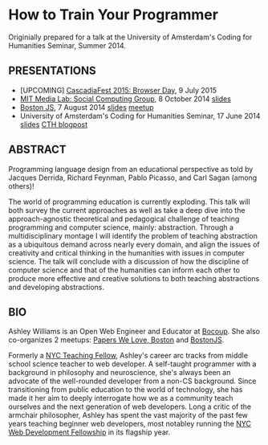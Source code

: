 # How to Train Your Programmer

Originially prepared for a talk at the University of Amsterdam's Coding for Humanities Seminar, Summer 2014.

## PRESENTATIONS

- [UPCOMING] [CascadiaFest 2015: Browser Day](http://2015.cascadiajs.com/browser/), 9 July 2015
- [MIT Media Lab: Social Computing Group](https://www.media.mit.edu/research/groups/social-computing), 8 October 2014 [slides](https://github.com/ashleygwilliams/how-to-train-your-programmer/tree/MIT-fall2014)
- [Boston JS](http://www.meetup.com/boston_JS/), 7 August 2014 [slides](https://github.com/ashleygwilliams/how-to-train-your-programmer/tree/BostonJS-summer2014) [meetup](http://www.meetup.com/boston_JS/events/199002992/)
- University of Amsterdam's Coding for Humanities Seminar, 17 June 2014 [slides](https://github.com/ashleygwilliams/how-to-train-your-programmer/tree/UvA-summer2014) [CTH blogpost](http://codingthehumanities.com/posts/from-building-to-testing)



## ABSTRACT
Programming language design from an educational perspective as told by Jacques Derrida, Richard Feynman, Pablo Picasso, and Carl Sagan (among others)!

The world of programming education is currently exploding. This talk will both survey the current approaches as well as take a deep dive into the approach-agnostic theoretical and pedagogical challenge of teaching programming and computer science, mainly: abstraction.  Through a multidisciplinary montage I will identify the problem of teaching abstraction as a ubiquitous demand across nearly every domain, and align the issues of creativity and critical thinking in the humanities with issues in computer science. The talk will conclude with a discussion of how the discipline of computer science and that of the humanities can inform each other to produce more effective and creative solutions to both teaching abstractions and developing abstractions.

## BIO
Ashley Williams is an Open Web Engineer and Educator at [Bocoup](http://www.bocoup.com). She also co-organizes 2 meetups: [Papers We Love, Boston](http://www.meetup.com/Papers-We-Love-Boston/) and [BostonJS](http://www.meetup.com/boston_JS/).

Formerly a [NYC Teaching Fellow](https://www.nycteachingfellows.org/), Ashley's career arc tracks from middle school science teacher to web developer. A self-taught programmer with a background in philosophy and neuroscience, she's always been an advocate of the well-rounded developer from a non-CS background. Since transitioning from public education to the world of technology, she has made it her aim to deeply interrogate how we as a community teach ourselves and the next generation of web developers. Long a critic of the armchair philosopher, Ashley has spent the vast majority of the past few years teaching beginner web developers, most notabley running the [NYC Web Development Fellowship](http://flatironschool.com/nycworkforce1/) in its flagship year. 
